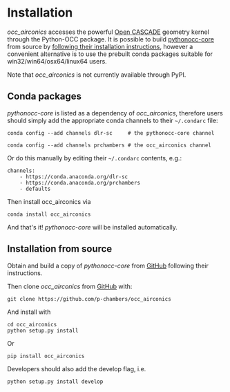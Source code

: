 Installation 
============
*occ_airconics* accesses the powerful [Open CASCADE](http://www.opencascade.com/) geometry kernel through the Python-OCC package. It is possible to build [pythonocc-core](https://github.com/tpaviot/pythonocc-core) from source by [following their installation instructions](https://github.com/tpaviot/pythonocc-core/blob/master/INSTALL.md), however a convenient alternative is to use the prebuilt conda packages suitable for win32/win64/osx64/linux64 users.

Note that *occ_airconics* is not currently available through PyPI.


Conda packages
--------------

*pythonocc-core* is listed as a dependency of *occ_airconics*, therefore users should simply add the appropriate conda channels to their `~/.condarc` file:

	conda config --add channels dlr-sc     # the pythonocc-core channel

	conda config --add channels prchambers # the occ_airconics channel

Or do this manually by editing their `~/.condarc` contents, e.g.:

	channels:
	    - https://conda.anaconda.org/dlr-sc
	    - https://conda.anaconda.org/prchambers
		- defaults

Then install occ_airconics via

	conda install occ_airconics

And that's it! *pythonocc-core* will be installed automatically.


Installation from source
------------------------

Obtain and build a copy of *pythonocc-core* from [GitHub](https://github.com/tpaviot/pythonocc-core) following their instructions.

Then clone *occ_airconics* from [GitHub](https://github.com/p-chambers/occ_airconics) with:

	git clone https://github.com/p-chambers/occ_airconics

And install with

	cd occ_airconics
	python setup.py install

Or

	pip install occ_airconics

Developers should also add the develop flag, i.e.

	python setup.py install develop
